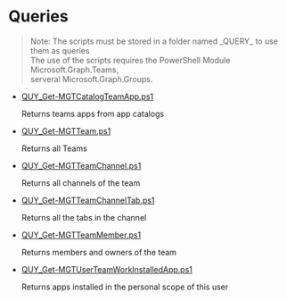 # Queries

> Note: The scripts must be stored in a folder named \_QUERY_ to use them as queries
<br>The use of the scripts requires the PowerShell Module Microsoft.Graph.Teams,
<br>serveral Microsoft.Graph.Groups.

+ [QUY_Get-MGTCatalogTeamApp.ps1](./QUY_Get-MGTCatalogTeamApp.ps1)

  Returns teams apps from app catalogs

+ [QUY_Get-MGTTeam.ps1](./QUY_Get-MGTTeam.ps1)

  Returns all Teams

+ [QUY_Get-MGTTeamChannel.ps1](./QUY_Get-MGTTeamChannel.ps1)

  Returns all channels of the team

+ [QUY_Get-MGTTeamChannelTab.ps1](./QUY_Get-MGTTeamChannelTab.ps1)

  Returns all the tabs in the channel

+ [QUY_Get-MGTTeamMember.ps1](./QUY_Get-MGTTeamMember.ps1)

  Returns members and owners of the team

+ [QUY_Get-MGTUserTeamWorkInstalledApp.ps1](./QUY_Get-MGTUserTeamWorkInstalledApp.ps1)

  Returns apps installed in the personal scope of this user